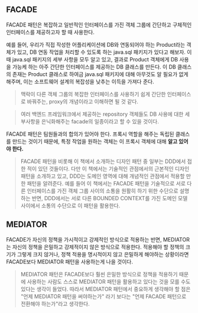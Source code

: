 ## FACADE

FACADE 패턴은 복잡하고 일반적인 인터페이스를 가진 객체 그룹에 간단하고 구체적인 인터페이스를 제공하고자 할 때 사용한다.
 
예를 들어, 우리가 직접 작성한 어플리케이션에 DB와 연동되어야 하는 Product라는 객체가 있고, DB 연동 작업을 처리할 수 있도록 하는 java.sql 패키지가 있다고 해보자. 이 때 java.sql 패키지의 세부 사항을 모두 알고 있고, 결과로 Product 객체에게 DB 사용을 가능케 하는 아주 간단한 인터페이스를 제공하는 DB 클래스를 만든다. 이 DB 클래스의 존재는 Product 클래스로 하여금 java.sql 패키지에 대해 아무것도 알 필요가 없게 해주며, 이는 소프트웨어 설계의 복잡성을 낮추는 이득을 가져다 준다. 

> 맥락이 다른 객체 그룹의 복잡한 인터페이스를 사용하기 쉽게 간단한 인터페이스로 바꿔주는, proxy의 개념이라고 이해하면 될 것 같다.

> 여러 백엔드 프레임워크에서 제공하는 repository 객체들도 DB 사용에 대한 세부사항을 은닉화해주는 facade의 일종이라고 할 수 있을 것이다.

FACADE 패턴은 팀원들과의 합의가 있어야 한다. 프록시 역할을 해주는 독립된 클래스를 만드는 것이기 때문에, 특정 작업을 원하는 객체는 이 프록시 객체에 대해 **알고 있어야 한다.**

> FACADE 패턴을 비롯해 이 책에서 소개하는 디자인 패턴 중 일부는 DDD에서 접한 적이 있던 것들이다. 다만 이 책에서는 기술적인 관점에서의 근본적인 디자인 패턴을 소개하고 있고, DDD는 도메인 영역에 대해 개념적인 관점에서 적용할 만한 패턴을 알려준다. 예를 들어 이 책에서는 FACADE 패턴을 기술적으로 서로 다른 인터페이스를 가진 객체 그룹 사이의 소통을 원활히 하기 위한 수단으로 설명하는 반면, DDD에서는 서로 다른 BOUNDED CONTEXT를 가진 도메인 모델 사이에서 소통의 수단으로 이 패턴을 활용한다.

## MEDIATOR

FACADE가 자신의 정책을 가시적이고 강제적인 방식으로 적용하는 반면, MEDIATOR는 자신의 정책을 은밀하고 강제적이지 않은 방식으로 적용한다. 적용해야 할 정책의 크기가 그렇게 크지 않거나, 정책 적용을 명시적이지 않고 은밀하게 해야하는 상황이라면 FACADE보다 MEDIATOR 패턴을 사용하는게 나을 것이다.

> MEDIATOR 패턴은 FACADE보다 훨씬 은밀한 방식으로 정책을 적용하기 때문에 사용하는 사람도 스스로 MEDIATOR 패턴을 활용하고 있다는 것을 모를 수도 있다는 생각이 들었다. 따라서 MEDIATOR 패턴에서 중요하게 생각해야 할 점은 "언제 MEDIATOR 패턴을 써야하는가" 라기 보다는 "언제 FACADE 패턴으로 전환해야 하는가"라고 생각한다.